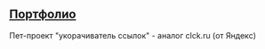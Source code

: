 ## [Портфолио](https://portfolio-okir.onrender.com/)

Пет-проект "укорачиватель ссылок" - аналог clck.ru (от Яндекс)
